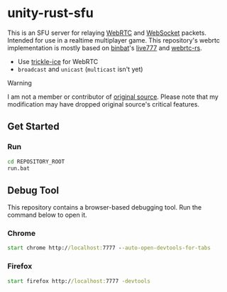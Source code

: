 # unity-rust-sfu
This is an SFU server for relaying [WebRTC](https://webrtc.org/?hl=en) and [WebSocket](https://developer.mozilla.org/en-US/docs/Web/API/WebSockets_API) packets. Intended for use in a realtime multiplayer game. This repository's webrtc implementation is mostly based on [binbat](https://github.com/binbat)'s [live777](https://github.com/binbat/live777) and [webrtc-rs](https://github.com/webrtc-rs/webrtc). 

- Use [trickle-ice](https://webrtc.github.io/samples/src/content/peerconnection/trickle-ice/) for WebRTC
- ```broadcast``` and ```unicast``` (```multicast``` isn't yet)

> [!WARNING]  
> I am not a member or contributor of [original source](https://github.com/binbat/live777). Please note that my modification may have dropped original source's critical features. 

## Get Started

### Run

```bat
cd REPOSITORY_ROOT
run.bat
```

## Debug Tool
This repository contains a browser-based debugging tool. Run the command below to open it.

### Chrome
```bat
start chrome http://localhost:7777 --auto-open-devtools-for-tabs
```

### Firefox
```bat
start firefox http://localhost:7777 -devtools
```